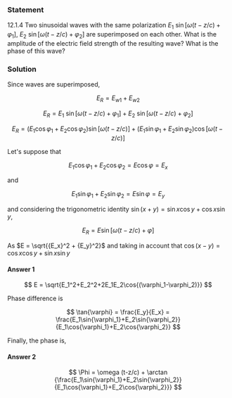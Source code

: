 ###  Statement

$12.1.4$ Two sinusoidal waves with the same polarization $E_1~\sin{[\omega (t-z/c)+\varphi_1]}$, $E_2~\sin{[\omega (t-z/c)+\varphi_2]}$ are superimposed on each other. What is the amplitude of the electric field strength of the resulting wave? What is the phase of this wave?

### Solution

Since waves are superimposed,

$$
E_R = E_{w1} + E_{w2}
$$

$$
E_R = E_1~\sin{[\omega (t-z/c)+\varphi_1]} + E_2~\sin{[\omega (t-z/c)+\varphi_2]}
$$

$$
E_R = (E_1\cos{\varphi_1}+E_2\cos{\varphi_2})\sin{[\omega (t-z/c)]} + (E_1\sin{\varphi_1}+E_2\sin{\varphi_2})\cos{[\omega (t-z/c)]}
$$

Let's suppose that

$$
E_1\cos{\varphi_1}+E_2\cos{\varphi_2} = E \cos{\varphi} = E_x
$$

and

$$
E_1\sin{\varphi_1}+E_2\sin{\varphi_2} = E \sin{\varphi} = E_y
$$

and considering the trigonometric identity $\sin{(x+y)} = \sin{x}\cos{y} + \cos{x}\sin{y}$,

$$
E_R = E \sin{[\omega (t-z/c)+\varphi]}
$$

As $E = \sqrt{{E_x}^2 + {E_y}^2}$ and taking in account that $\cos{(x-y)} = \cos{x}\cos{y} + \sin{x}\sin{y}$

#### Answer 1

$$
E = \sqrt{E_1^2+E_2^2+2E_1E_2\cos{(\varphi_1-\varphi_2)}}
$$

Phase difference is

$$
\tan{\varphi} = \frac{E_y}{E_x} = \frac{E_1\sin{\varphi_1}+E_2\sin{\varphi_2}}{E_1\cos{\varphi_1}+E_2\cos{\varphi_2}}
$$

Finally, the phase is,

#### Answer 2

$$
\Phi = \omega (t-z/c) + \arctan {\frac{E_1\sin{\varphi_1}+E_2\sin{\varphi_2}}{E_1\cos{\varphi_1}+E_2\cos{\varphi_2}}}
$$